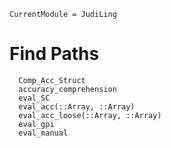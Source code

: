 ```@meta
CurrentModule = JudiLing
```

# Find Paths

```@docs
  Comp_Acc_Struct
  accuracy_comprehension
  eval_SC
  eval_acc(::Array, ::Array)
  eval_acc_loose(::Array, ::Array)
  eval_gpi
  eval_manual
```
